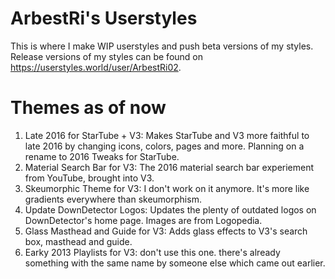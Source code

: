 # ArbestRi's Userstyles
This is where I make WIP userstyles and push beta versions of my styles. Release versions of my styles can be found on https://userstyles.world/user/ArbestRi02.
# Themes as of now
1. Late 2016 for StarTube + V3: Makes StarTube and V3 more faithful to late 2016 by changing icons, colors, pages and more. Planning on a rename to 2016 Tweaks for StarTube.
3. Material Search Bar for V3: The 2016 material search bar experiement from YouTube, brought into V3.
4. Skeumorphic Theme for V3: I don't work on it anymore. It's more like gradients everywhere than skeumorphism.
5. Update DownDetector Logos: Updates the plenty of outdated logos on DownDetector's home page. Images are from Logopedia.
6. Glass Masthead and Guide for V3: Adds glass effects to V3's search box, masthead and guide.
7. Earky 2013 Playlists for V3: don't use this one. there's already something with the same name by someone else which came out earlier.
